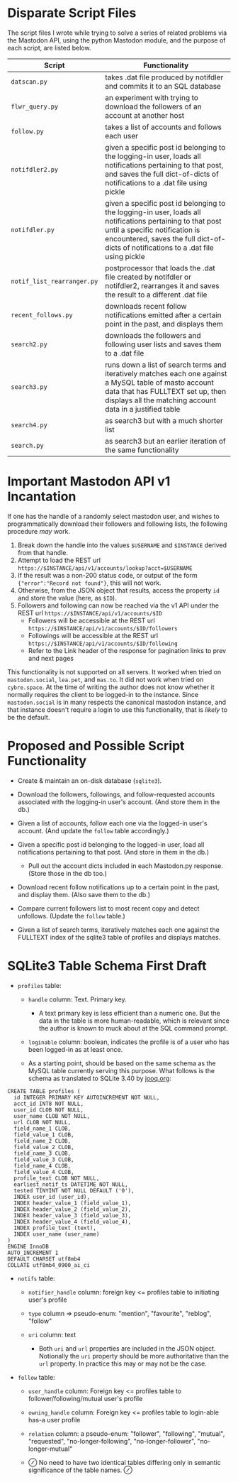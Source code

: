 # Disparate Script Files

The script files I wrote while trying to solve a series of related problems via the Mastodon API, using the python Mastodon module, and the purpose of each script, are listed below.

| Script | Functionality
| ------ | -------------
| `datscan.py` | takes .dat file produced by notifdler and commits it to an SQL database
| `flwr_query.py` | an experiment with trying to download the followers of an account at another host
| `follow.py` | takes a list of accounts and follows each user
| `notifdler2.py` | given a specific post id belonging to the logging-in user, loads all notifications pertaining to that post, and saves the full dict-of-dicts of notifications to a .dat file using pickle
| `notifdler.py` | given a specific post id belonging to the logging-in user, loads all notifications pertaining to that post until a specific notification is encountered, saves the full dict-of-dicts of notifications to a .dat file using pickle
| `notif_list_rearranger.py` | postprocessor that loads the .dat file created by notifdler or notifdler2, rearranges it and saves the result to a different .dat file
| `recent_follows.py` | downloads recent follow notifications emitted after a certain point in the past, and displays them
| `search2.py` | downloads the followers and following user lists and saves them to a .dat file
| `search3.py` | runs down a list of search terms and iteratively matches each one against a MySQL table of masto account data that has FULLTEXT set up, then displays all the matching account data in a justified table
| `search4.py` | as search3 but with a much shorter list
| `search.py` | as search3 but an earlier iteration of the same functionality

# Important Mastodon API v1 Incantation

If one has the handle of a randomly select mastodon user, and wishes to programmatically download their followers and following lists, the following procedure *may* work.

1. Break down the handle into the values `$USERNAME` and `$INSTANCE` derived from that handle.
1. Attempt to load the REST url `https://$INSTANCE/api/v1/accounts/lookup?acct=$USERNAME`
1. If the result was a non-200 status code, or output of the form `{"error":"Record not found"}`, this will not work.
1. Otherwise, from the JSON object that results, access the property `id` and store the value (here, as `$ID`).
1. Followers and following can now be reached via the v1 API under the REST url `https://$INSTANCE/api/v1/accounts/$ID`
    * Followers will be accessible at the REST url `https://$INSTANCE/api/v1/accounts/$ID/followers`
    * Followings will be accessible at the REST url `https://$INSTANCE/api/v1/accounts/$ID/following`
    * Refer to the Link header of the response for pagination links to prev and next pages

This functionality is not supported on all servers. It worked when tried on `mastodon.social`, `lea.pet`, and `mas.to`. It did not work when tried on `cybre.space`. At the time of writing the author does not know whether it normally requires the client to be logged-in to the instance. Since `mastodon.social` is in many respects the canonical mastodon instance, and that instance doesn't require a login to use this functionality, that is *likely* to be the default.

# Proposed and Possible Script Functionality

* Create & maintain an on-disk database (`sqlite3`).

* Download the followers, followings, and follow-requested accounts associated with the logging-in user's account. (And store them in the db.)

* Given a list of accounts, follow each one via the logged-in user's account. (And update the `follow` table accordingly.)

* Given a specific post id belonging to the logged-in user, load all notifications pertaining to that post. (And store in them in the db.)

    * Pull out the account dicts included in each Mastodon.py response. (Store those in the db too.)

* Download recent follow notifications up to a certain point in the past, and display them. (Also save them to the db.)

* Compare current followers list to most recent copy and detect unfollows. (Update the `follow` table.)

* Given a list of search terms, iteratively matches each one against the FULLTEXT index of the sqlite3 table of profiles and displays matches.

# SQLite3 Table Schema First Draft

* `profiles` table:

    * `handle` column: Text. Primary key.

        * A text primary key is less efficient than a numeric one. But the data in the table is more human-readable, which is relevant since the author is known to muck about at the SQL command prompt.

    * `loginable` column: boolean, indicates the profile is of a user who has been logged-in as at least once.

    * As a starting point, should be based on the same schema as the MySQL table currently serving this purpose. What follows is the schema as translated to SQLite 3.40 by [jooq.org](https://www.jooq.org/):

```
CREATE TABLE profiles (
  id INTEGER PRIMARY KEY AUTOINCREMENT NOT NULL,
  acct_id INT8 NOT NULL,
  user_id CLOB NOT NULL,
  user_name CLOB NOT NULL,
  url CLOB NOT NULL,
  field_name_1 CLOB,
  field_value_1 CLOB,
  field_name_2 CLOB,
  field_value_2 CLOB,
  field_name_3 CLOB,
  field_value_3 CLOB,
  field_name_4 CLOB,
  field_value_4 CLOB,
  profile_text CLOB NOT NULL,
  earliest_notif_ts DATETIME NOT NULL,
  tested TINYINT NOT NULL DEFAULT ('0'),
  INDEX user_id (user_id),
  INDEX header_value_1 (field_value_1),
  INDEX header_value_2 (field_value_2),
  INDEX header_value_3 (field_value_3),
  INDEX header_value_4 (field_value_4),
  INDEX profile_text (text),
  INDEX user_name (user_name)
)
ENGINE InnoDB
AUTO_INCREMENT 1
DEFAULT CHARSET utf8mb4
COLLATE utf8mb4_0900_ai_ci
```

* `notifs` table:

    * `notifier_handle` column: foreign key <= profiles table to initiating user's profile

    * `type` column => pseudo-enum: "mention", "favourite", "reblog", "follow"

    * `uri` column: text

        * Both `uri` and `url` properties are included in the JSON object. Notionally the `uri` property should be more authoritative than the `url` property. In practice this may or may not be the case.

* `follow` table:

    * `user_handle` column: Foreign key <= profiles table to follower/following/mutual user's profile

    * `owning_handle` column: Foreign key <= profiles table to login-able has-a user profile

    * `relation` column: a pseudo-enum: "follower", "following", "mutual", "requested", "no-longer-following", "no-longer-follower", "no-longer-mutual"

    * ⊘ No need to have two identical tables differing only in semantic significance of the table names. ⊘ 


